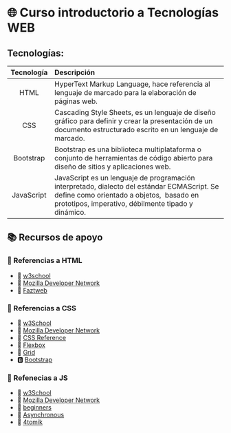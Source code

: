 # :globe_with_meridians: Curso introductorio a Tecnologías WEB

## Tecnologías:

|     Tecnología       |          Descripción          |
|:--------------------:|:------------------------------|
| HTML                 |HyperText Markup Language, hace referencia al lenguaje de marcado para la elaboración de páginas web.|
| CSS                  |Cascading Style Sheets, es un lenguaje de diseño gráfico para definir y crear la presentación de un documento estructurado escrito en un lenguaje de marcado.​|
| Bootstrap            |Bootstrap es una biblioteca multiplataforma o conjunto de herramientas de código abierto para diseño de sitios y aplicaciones web.|
| JavaScript           |JavaScript es un lenguaje de programación interpretado, dialecto del estándar ECMAScript. Se define como orientado a objetos, ​ basado en prototipos, imperativo, débilmente tipado y dinámico.|

## 📚 Recursos de apoyo

### 📙 Referencias a HTML 
  * 📌 [w3school](https://www.w3schools.com/html/)
  * 📌 [Mozilla Developer Network](https://developer.mozilla.org/en-US/docs/Web/HTML)
  * 📌 [Faztweb](https://www.youtube.com/watch?v=rbuYtrNUxg4)

### 📘 Referencias a CSS
  * :diamond_shape_with_a_dot_inside: [w3School](https://www.w3schools.com/css/)
  * :diamond_shape_with_a_dot_inside: [Mozilla Developer Network](https://developer.mozilla.org/en-US/docs/Web/CSS)
  * :diamond_shape_with_a_dot_inside: [CSS Reference](https://cssreference.io/)
  * :diamond_shape_with_a_dot_inside: [Flexbox](https://css-tricks.com/snippets/css/a-guide-to-flexbox/)
  * :diamond_shape_with_a_dot_inside: [Grid](https://css-tricks.com/snippets/css/complete-guide-grid/)
  * :b: [Bootstrap](https://getbootstrap.com/)

### 📒 Refenecias a JS
  * :beginner: [w3School](https://www.w3schools.com/js/)
  * :beginner: [Mozilla Developer Network](https://developer.mozilla.org/en-US/docs/Web/JavaScript)
  * :beginner: [beginners](https://aprendejavascript.org/)
  * :beginner: [Asynchronous](https://www.youtube.com/watch?v=Q3HtXuDEy5s)
  * :beginner: [4tomik](https://www.youtube.com/watch?v=CSWnqdhN5vk)
